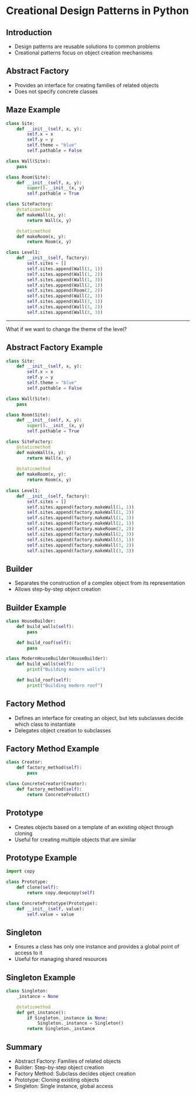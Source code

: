 # Creational Design Patterns in Python

## Introduction

- Design patterns are reusable solutions to common problems
- Creational patterns focus on object creation mechanisms

## Abstract Factory

- Provides an interface for creating families of related objects
- Does not specify concrete classes

## Maze Example

```python
class Site:
    def __init__(self, x, y):
        self.x = x
        self.y = y
        self.theme = "blue"
        self.pathable = False

class Wall(Site):
    pass

class Room(Site):
    def __init__(self, x, y):
        super().__init__(x, y)
        self.pathable = True

class SiteFactory:
    @staticmethod
    def makeWall(x, y):
        return Wall(x, y)

    @staticmethod
    def makeRoom(x, y):
        return Room(x, y)

class Level1:
    def __init__(self, factory):
        self.sites = []
        self.sites.append(Wall(1, 1))
        self.sites.append(Wall(1, 2))
        self.sites.append(Wall(1, 3))
        self.sites.append(Wall(2, 1))
        self.sites.append(Room(2, 2))
        self.sites.append(Wall(2, 3))
        self.sites.append(Wall(3, 1))
        self.sites.append(Wall(3, 2))
        self.sites.append(Wall(3, 3))
```

---

What if we want to change the theme of the level?

## Abstract Factory Example

```python
class Site:
    def __init__(self, x, y):
        self.x = x
        self.y = y
        self.theme = "blue"
        self.pathable = False

class Wall(Site):
    pass

class Room(Site):
    def __init__(self, x, y):
        super().__init__(x, y)
        self.pathable = True

class SiteFactory:
    @staticmethod
    def makeWall(x, y):
        return Wall(x, y)
    
    @staticmethod
    def makeRoom(x, y):
        return Room(x, y)
    
class Level1:
    def __init__(self, factory):
        self.sites = []
        self.sites.append(factory.makeWall(1, 1))
        self.sites.append(factory.makeWall(1, 2))
        self.sites.append(factory.makeWall(1, 3))
        self.sites.append(factory.makeWall(2, 1))
        self.sites.append(factory.makeRoom(2, 2))
        self.sites.append(factory.makeWall(2, 3))
        self.sites.append(factory.makeWall(3, 1))
        self.sites.append(factory.makeWall(3, 2))
        self.sites.append(factory.makeWall(3, 3))
```

## Builder

- Separates the construction of a complex object from its representation
- Allows step-by-step object creation

## Builder Example

```python
class HouseBuilder:
    def build_walls(self):
        pass

    def build_roof(self):
        pass

class ModernHouseBuilder(HouseBuilder):
    def build_walls(self):
        print("Building modern walls")

    def build_roof(self):
        print("Building modern roof")
```

## Factory Method

- Defines an interface for creating an object, but lets subclasses decide which class to instantiate
- Delegates object creation to subclasses

## Factory Method Example

```python
class Creator:
    def factory_method(self):
        pass

class ConcreteCreator(Creator):
    def factory_method(self):
        return ConcreteProduct()
```

## Prototype

- Creates objects based on a template of an existing object through cloning
- Useful for creating multiple objects that are similar

## Prototype Example

```python
import copy

class Prototype:
    def clone(self):
        return copy.deepcopy(self)

class ConcretePrototype(Prototype):
    def __init__(self, value):
        self.value = value
```

## Singleton

- Ensures a class has only one instance and provides a global point of access to it
- Useful for managing shared resources

## Singleton Example

```python
class Singleton:
    _instance = None

    @staticmethod
    def get_instance():
        if Singleton._instance is None:
            Singleton._instance = Singleton()
        return Singleton._instance
```

## Summary

- Abstract Factory: Families of related objects
- Builder: Step-by-step object creation
- Factory Method: Subclass decides object creation
- Prototype: Cloning existing objects
- Singleton: Single instance, global access
